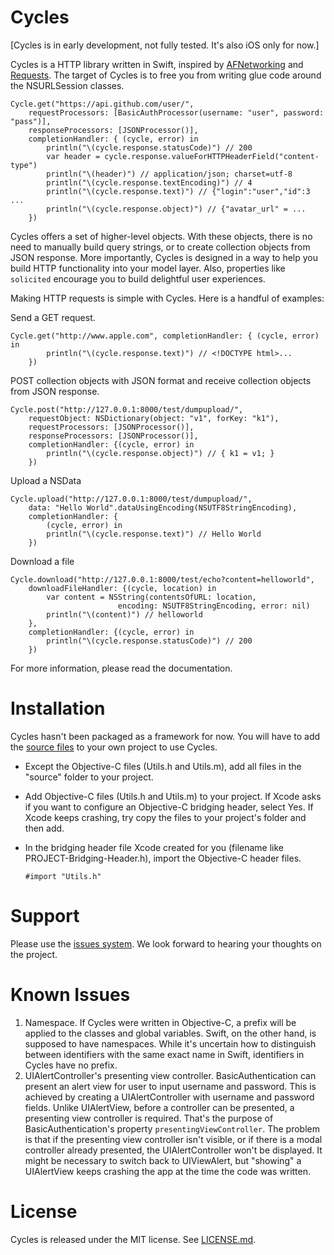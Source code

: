 Cycles
====

[Cycles is in early development, not fully tested. It's also iOS only for now.]

Cycles is a HTTP library written in Swift, inspired by [AFNetworking](http://afnetworking.com/)
and [Requests](http://docs.python-requests.org/). The target of Cycles is to
free you from writing glue code around the NSURLSession classes.

```
Cycle.get("https://api.github.com/user/",
    requestProcessors: [BasicAuthProcessor(username: "user", password: "pass")],
    responseProcessors: [JSONProcessor()],
    completionHandler: { (cycle, error) in
        println("\(cycle.response.statusCode)") // 200
        var header = cycle.response.valueForHTTPHeaderField("content-type")
        println("\(header)") // application/json; charset=utf-8
        println("\(cycle.response.textEncoding)") // 4
        println("\(cycle.response.text)") // {"login":"user","id":3 ...
        println("\(cycle.response.object)") // {"avatar_url" = ...
    })
```

Cycles offers a set of higher-level objects. With these objects, there is no
need to manually build query strings, or to create collection objects from
JSON response. More importantly, Cycles is designed in a way to help you build
HTTP functionality into your model layer. Also, properties like `solicited`
encourage you to build delightful user experiences.

Making HTTP requests is simple with Cycles. Here is a handful of examples:

Send a GET request.
```
Cycle.get("http://www.apple.com", completionHandler: { (cycle, error) in
        println("\(cycle.response.text)") // <!DOCTYPE html>...
    })
```

POST collection objects with JSON format and receive collection objects from
JSON response.
```
Cycle.post("http://127.0.0.1:8000/test/dumpupload/",
    requestObject: NSDictionary(object: "v1", forKey: "k1"),
    requestProcessors: [JSONProcessor()],
    responseProcessors: [JSONProcessor()],
    completionHandler: {(cycle, error) in
        println("\(cycle.response.object)") // { k1 = v1; }
    })
```


Upload a NSData
```
Cycle.upload("http://127.0.0.1:8000/test/dumpupload/",
    data: "Hello World".dataUsingEncoding(NSUTF8StringEncoding),
    completionHandler: {
        (cycle, error) in
        println("\(cycle.response.text)") // Hello World
    })
```

Download a file
```
Cycle.download("http://127.0.0.1:8000/test/echo?content=helloworld",
    downloadFileHandler: {(cycle, location) in
        var content = NSString(contentsOfURL: location,
                        encoding: NSUTF8StringEncoding, error: nil)
        println("\(content)") // helloworld
    },
    completionHandler: {(cycle, error) in
        println("\(cycle.response.statusCode)") // 200
    })
```

For more information, please read the documentation.


Installation
====
Cycles hasn't been packaged as a framework for now. You will have to add the
[source files](https://github.com/weipin/Cycles/tree/master/source) to your
own project to use Cycles.

- Except the Objective-C files (Utils.h and Utils.m), add all files in the
  "source" folder to your project.
- Add Objective-C files (Utils.h and Utils.m) to your project. If Xcode asks if
  you want to configure an Objective-C bridging header, select Yes. If Xcode
  keeps crashing, try copy the files to your project's folder and then add.
- In the bridging header file Xcode created for you (filename like
  PROJECT-Bridging-Header.h), import the Objective-C header files.

  ```
  #import "Utils.h"
  ```


Support
====
Please use the [issues system](https://github.com/weipin/Cycles/issues). We look
forward to hearing your thoughts on the project.

Known Issues
====
1. Namespace. If Cycles were written in Objective-C, a prefix will be applied to
   the classes and global variables. Swift, on the other hand, is supposed to
   have namespaces. While it's uncertain how to distinguish between identifiers
   with the same exact name in Swift, identifiers in Cycles have no prefix.  
1. UIAlertController's presenting view controller. BasicAuthentication can
   present an alert view for user to input username and password. This is
   achieved by creating a UIAlertController with username and password fields.
   Unlike UIAlertView, before a controller can be presented, a presenting view
   controller is required. That's the purpose of BasicAuthentication's property
   `presentingViewController`. The problem is that if the presenting view
   controller isn't visible, or if there is a modal controller already
   presented, the UIAlertController won't be displayed. It might be necessary
   to switch back to UIViewAlert, but "showing" a UIAlertView keeps crashing
   the app at the time the code was written.


License
====
Cycles is released under the MIT license. See [LICENSE.md](https://github.com/weipin/Cycles/blob/master/LICENSE).
